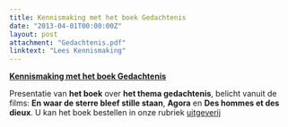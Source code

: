 ```yaml
---
title: Kennismaking met het boek Gedachtenis
date: "2013-04-01T00:00:00Z"
layout: post
attachment: "Gedachtenis.pdf"
linktext: "Lees Kennismaking"
---
```

**[Kennismaking met het boek Gedachtenis](Gedachtenis.pdf)**

Presentatie van **het boek** over **het thema gedachtenis**, belicht vanuit de films: **En waar de sterre bleef stille staan**, **Agora** en **Des hommes et des dieux**. U kan het boek bestellen in onze rubriek [uitgeverij](/uitgeverij/)

